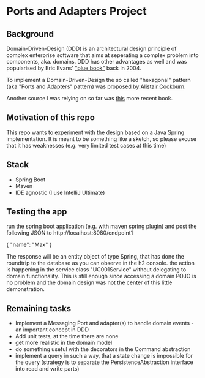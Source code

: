 # Ports and Adapters Project

## Background

Domain-Driven-Design (DDD) is an architectural design principle of complex enterprise software that aims at seperating a complex problem into components, aka. domains. DDD has other advantages as well and was popularised by Eric Evans' ["blue book"](https://www.amazon.co.uk/Domain-Driven-Design-Tackling-Complexity-Software/dp/0321125215/) back in 2004. 

To implement a Domain-Driven-Design the so called "hexagonal" pattern (aka "Ports and Adapters" pattern) was [proposed by Alistair Cockburn](https://alistair.cockburn.us/hexagonal-architecture/).

Another source I was relying on so far was [this](https://subscription.packtpub.com/book/programming/9781839211966) more recent book.

## Motivation of this repo

This repo wants to experiment with the design based on a Java Spring implementation. It is meant to be something like a sketch, so please excuse that it has weaknesses (e.g. very limited test cases at this time)

## Stack

* Spring Boot
* Maven
* IDE agnostic (I use IntelliJ Ultimate)

## Testing the app

run the spring boot application (e.g. with maven spring plugin) and post the following JSON to http://localhost:8080/endpoint1

{
  "name": "Max"
}

The response will be an entity object of type Spring, that has done the roundtrip to the database as you can observe in the h2 console. the action is happening in the service class "UC001Service" without delegating to domain functionality. This is still enough since accessing a domain POJO is no problem and the domain design was not the center of this little demonstration.

## Remaining tasks

* Implement a Messaging Port and adapter(s) to handle domain events - an important concept in DDD
* Add unit tests, at the time there are none
* get more realistic in the domain model
* do something useful with the decorators in the Command abstraction
* implement a query in such a way, that a state change is impossible for the query (strategy is to separate the PersistenceAbstraction interface into read and write parts)
